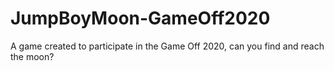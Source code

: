 # JumpBoyMoon-GameOff2020
A game created to participate in the Game Off 2020, can you find and reach the moon?
